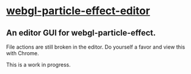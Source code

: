 [webgl-particle-effect-editor](http://bit.ly/1GHwRPt)
============================

An editor GUI for webgl-particle-effect.
---------------------------------------

File actions are still broken in the editor. Do yourself a favor and view this with Chrome.

This is a work in progress.
